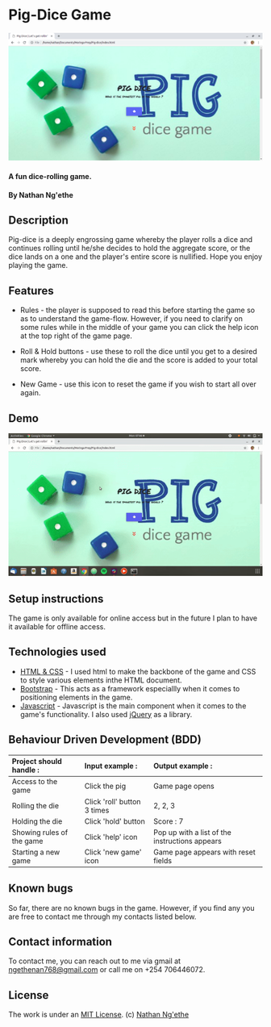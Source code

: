 # Pig-Dice Game
![](./Images/landing.png)
#### A fun dice-rolling game.

#### By **Nathan Ng'ethe**

## Description
Pig-dice is a deeply engrossing game whereby the player rolls a dice and continues rolling until he/she decides to hold the aggregate score, or the dice lands on a one and the player's entire score is nullified. Hope you enjoy playing the game.

## Features
* Rules - the player is supposed to read this before starting the game so as to understand the game-flow. However, if you need to clarify on some rules while in the middle of your game you can click the help icon at the top right of the game page.

* Roll & Hold buttons - use these to roll the dice until you get to a desired mark whereby you can hold the die and the score is added to your total score.

* New Game - use this icon to reset the game if you wish to start all over again.

## Demo
![](./Images/demo.gif)
## Setup instructions
The game is only available for online access but in the future I plan to have it available for offline access.

## Technologies used
- [HTML & CSS]() - I used html to make the backbone of the game and CSS to style various elements inthe HTML document.
- [Bootstrap]() - This acts as a framework especiallly when it comes to positioning elements in the game.
- [Javascript]() - Javascript is the main component when it comes to the game's functionality. I also used [jQuery]() as a library.

## Behaviour Driven Development (BDD)
| Project should handle : | Input example :     | Output example : |
| :------------- | :------------- | :-------------         |
| Access to the game       | Click the pig       | Game page opens    |
| Rolling the die       | Click 'roll' button 3 times      | 2, 2, 3    |
| Holding the die       | Click 'hold' button       | Score : 7    |
| Showing rules of the game       | Click 'help' icon       | Pop up with a list of the instructions appears    |
| Starting a new game       | Click 'new game' icon       | Game page appears with reset fields    |

## Known bugs
So far, there are no known bugs in the game. However, if you find any you are free to contact me through my contacts listed below.

## Contact information
To contact me, you can reach out to me via gmail at ngethenan768@gmail.com or call me on +254 706446072.

## License
The work is under an [MIT License](). (c) [Nathan Ng'ethe](https://github.com/lendilai)
